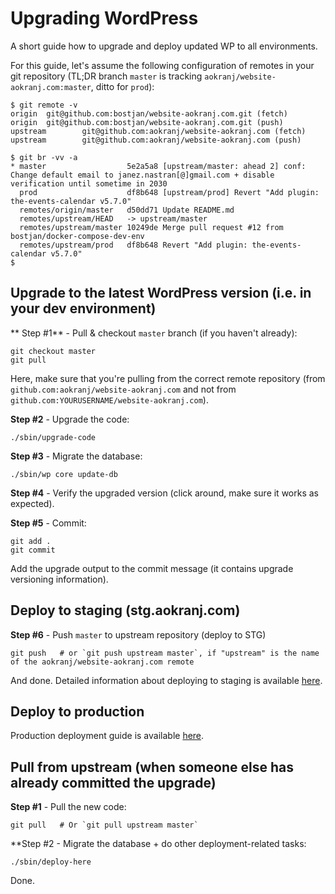 # Upgrading WordPress

A short guide how to upgrade and deploy updated WP to all environments.

For this guide, let's assume the following configuration of remotes in your git repository (TL;DR branch `master` is tracking `aokranj/website-aokranj.com:master`, ditto for `prod`):
```
$ git remote -v
origin  git@github.com:bostjan/website-aokranj.com.git (fetch)
origin  git@github.com:bostjan/website-aokranj.com.git (push)
upstream        git@github.com:aokranj/website-aokranj.com (fetch)
upstream        git@github.com:aokranj/website-aokranj.com (push)

$ git br -vv -a
* master                  5e2a5a8 [upstream/master: ahead 2] conf: Change default email to janez.nastran[@]gmail.com + disable verification until sometime in 2030
  prod                    df8b648 [upstream/prod] Revert "Add plugin: the-events-calendar v5.7.0"
  remotes/origin/master   d50dd71 Update README.md
  remotes/upstream/HEAD   -> upstream/master
  remotes/upstream/master 10249de Merge pull request #12 from bostjan/docker-compose-dev-env
  remotes/upstream/prod   df8b648 Revert "Add plugin: the-events-calendar v5.7.0"
$
```



## Upgrade to the latest WordPress version (i.e. in your dev environment)

** Step #1** - Pull & checkout `master` branch (if you haven't already):
```
git checkout master
git pull
```
Here, make sure that you're pulling from the correct remote repository
(from `github.com:aokranj/website-aokranj.com` and not from `github.com:YOURUSERNAME/website-aokranj.com`).

**Step #2** - Upgrade the code:
```
./sbin/upgrade-code
```

**Step #3** - Migrate the database:
```
./sbin/wp core update-db
```

**Step #4** - Verify the upgraded version (click around, make sure it works as expected).


**Step #5** - Commit:
```
git add .
git commit
```
Add the upgrade output to the commit message (it contains upgrade versioning information).



## Deploy to staging (stg.aokranj.com)

**Step #6** - Push `master` to upstream repository (deploy to STG)
```
git push   # or `git push upstream master`, if "upstream" is the name of the aokranj/website-aokranj.com remote
```

And done. Detailed information about deploying to staging is available [here](deploy-stg.md).



## Deploy to production

Production deployment guide is available [here](deploy-prod.md).



## Pull from upstream (when someone else has already committed the upgrade)

**Step #1** - Pull the new code:
```
git pull   # Or `git pull upstream master`
```

**Step #2 - Migrate the database + do other deployment-related tasks:
```
./sbin/deploy-here
```

Done.
